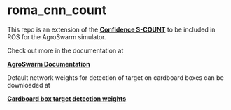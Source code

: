 # roma_cnn_count

This repo is an extension of the **[Confidence S-COUNT](https://github.com/CSCarbone07/roma_confident_scount_multi/blob/master/README.md)** to 
be included in ROS for the AgroSwarm simulator.

Check out more in the documentation at

**[AgroSwarm Documentation](https://roma-agroswarm-quadai.readthedocs.io/en/latest/home.html)**


Default network weights for detection of target on cardboard boxes can be downloaded at

**[Cardboard box target detection weights](https://034e925c-962c-4fbe-8a23-5266f414f783.usrfiles.com/archives/034e92_2504b5e55d64400abc878c7e3f82bed6.zip)**
